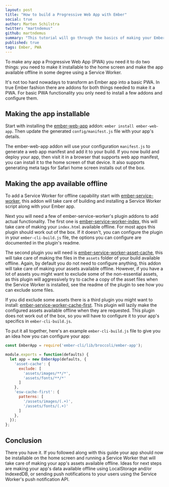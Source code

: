 ```yaml
---
layout: post
title: "How to build a Progressive Web App with Ember"
social: true
author: Marten Schilstra
twitter: "martndemus"
github: martndemus
summary: "This tutorial will go through the basics of making your Ember app home screen installable and available offline."
published: true
tags: Ember, PWA
---
```


To make any app a Progressive Web App (PWA) you need it to do two things: you need to make it installable to the home screen and make the app available offline in some degree using a Service Worker.

It's not too hard nowadays to transform an Ember app into a basic PWA.  In true Ember fashion there are addons for both things needed to make it a PWA. For basic PWA functionality you only need to install a few addons and configure them.

## Making the app installable
Start with installing the [ember-web-app](https://github.com/san650/ember-web-app) addon: `ember install ember-web-app`. Then update the generated `config/manifest.js` file with your app's details.

The ember-web-app addon will use your configuration `manifest.js` to generate a web app manifest and add it to your build. If you now build and deploy your app, then visit it in a browser that supports web app manifest, you can install it to the home screen of that device. It also supports generating meta tags for Safari home screen installs out of the box.

## Making the app available offline
To add a Service Worker for offline capability start with [ember-service-worker](http://github.com/dockyard/ember-service-worker), this addon will take care of building and installing a Service Worker script along with your Ember app. 

Next you will need a few of ember-service-worker's plugin addons to add actual functionality. The first one is [ember-service-worker-index](http://github.com/dockyard/ember-service-worker-index), this will take care of making your `index.html` available offline. For most apps this plugin should work out of the box. If it doesn't, you can configure the plugin in your `ember-cli-build.js` file, the options you can configure are documented in the plugin's readme.

The second plugin you will need is [ember-service-worker-asset-cache](http://github.com/dockyard/ember-service-worker-asset-cache), this will take care of making the files in the `assets` folder of your build available offline. Again, by default you do not need to configure anything, this addon will take care of making your assets available offline. However, if you have a lot of assets you might want to exclude some of the non-essential assets, as this plugin will aggressively try to cache a copy of the asset files when the Service Worker is installed, see the readme of the plugin to see how you can exclude some files.

If you did exclude some assets there is a third plugin you might want to install: [ember-service-worker-cache-first](http://github.com/dockyard/ember-service-worker-cache-first). This plugin will lazily make the configured assets available offline when they are requested.  This plugin does not work out of the box, so you will have to configure it to your app's specifics in `ember-cli-build.js`.

To put it all together, here's an example `ember-cli-build.js` file to give you an idea how you can configure your app:

```javascript
const EmberApp = require('ember-cli/lib/broccoli/ember-app');

module.exports = function(defaults) {
  let app = new EmberApp(defaults, {
    'asset-cache': {
      exclude: [
        'assets/images/**/*',
        'assets/fonts/**/*'
      ]
    },
    'esw-cache-first': {
      patterns: [
        '/assets/images/(.+)',
        '/assets/fonts/(.+)'
      ]
    },
  });
};
```

## Conclusion
There you have it. If you followed along with this guide your app should now be installable on the home screen and running a Service Worker that will take care of making your app's assets available offline. Ideas for next steps are making your app's data available offline using LocalStorage and/or IndexedDB, or sending push notifications to your users using the Service Worker's push notification API.

